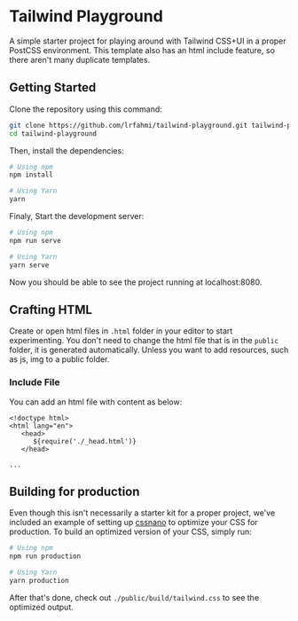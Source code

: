 # Tailwind Playground

A simple starter project for playing around with Tailwind CSS+UI in a proper PostCSS environment. This template also has an html include feature, so there aren't many duplicate templates.

## Getting Started

Clone the repository using this command:

   ```bash
   git clone https://github.com/lrfahmi/tailwind-playground.git tailwind-playground
   cd tailwind-playground
   ```

Then, install the dependencies:

   ```bash
   # Using npm
   npm install

   # Using Yarn
   yarn
   ```

Finaly, Start the development server:

   ```bash
   # Using npm
   npm run serve

   # Using Yarn
   yarn serve
   ```

   Now you should be able to see the project running at localhost:8080.

## Crafting HTML
Create or open html files in `.html` folder in your editor to start experimenting. You don't need to change the html file that is in the `public` folder, it is generated automatically. Unless you want to add resources, such as js, img to a public folder.

### Include File
You can add an html file with content as below:

```
<!doctype html>
<html lang="en">
   <head>
      ${require('./_head.html')}
   </head>

...
```

## Building for production

Even though this isn't necessarily a starter kit for a proper project, we've included an example of setting up [cssnano](https://cssnano.co/) to optimize your CSS for production.
To build an optimized version of your CSS, simply run:

```bash
# Using npm
npm run production

# Using Yarn
yarn production
```

After that's done, check out `./public/build/tailwind.css` to see the optimized output.
